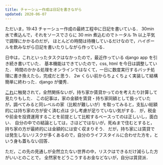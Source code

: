 ```yaml
---
title: チャーシュー作成は日記を書きながら
updated: 2020-06-07
---
```


ただいま，19:43 チャーシュー作成の最終工程中に日記を書いている．
30min 水で煮込んで，それをソースでさらに 30 min 煮込むのでトータル 1h 以上平気で調理にかかるのだが，
ほとんどの時間は待機しているだけなので，ハイボールを飲みながら日記を書いたりしながら作っている．

日中は，これといったタスクはなかったので，最近作っている django app を引き続き書いていた．
基本機能はできていたので，css, html を今日は調整していた．
時間のかかる処理をオンラインではなくて，一日に数度実行するバッチ処理に書き換えたら，完成だと思う．
2w くらい前からちょくちょく実装して結構簡単に終わった．django が優秀．

[これ](https://www.gcd.org/blog/2008/04/154/)に触発されて，全然関係ないが，持ち家か賃貸かってのを考えたり計算して見たりもした．
この記事は，家の金額を賃貸・持ち家同額として扱っていたが，調べてみると同レベルの家（比較が難しいが）を取ってみると，支払い総額的には持ち家の方が安く済む点は
少し考慮が足りていない気がする．
が，税金や前金を投資運用することを前提として比較するベースってのは正しいし，面白い．
自分の中での結論としては，さほどではないが，死ぬまで住むとすると，持ち家の方が最終的には金額的には安く収まりそう．
だが，持ち家には賃貸では発生しないリスクが多くあるので，自分のライフスタイルに合わせた方を，という身も蓋もない回答．

ただ，この先の見通しが全然立たない世界の中，リスクはできるだけ減らした方がいいとのことで，
全然家をどうこうするお金などないが，自分は賃貸派．
